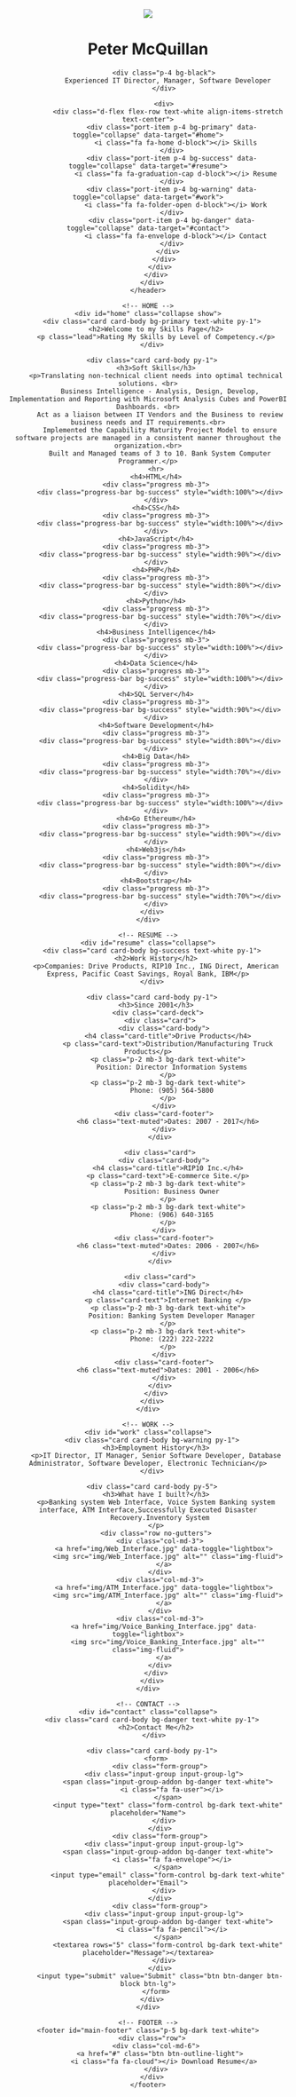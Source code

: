 <!DOCTYPE html>
<html lang="en">

<head>
  <meta charset="UTF-8">
  <meta name="viewport" content="width=device-width, initial-scale=1.0">
  <meta http-equiv="X-UA-Compatible" content="ie=edge">
  <title>My Portfolio</title>
  <link rel="stylesheet" href="css/font-awesome.min.css">
  <link rel="stylesheet" href="css/bootstrap.css">
  <link rel="stylesheet" href="https://cdnjs.cloudflare.com/ajax/libs/ekko-lightbox/5.2.0/ekko-lightbox.css" />
  <link rel="stylesheet" href="css/style.css">
</head>

<body>
  <div class="container">
    <header id="main-header">
      <div class="row no-gutters">
        <div class="col-lg-4 col-md-5">
          <img src="img/person1.jpg">
        </div>
        <div class="col-lg-8 col-md-7">
          <div class="d-flex flex-column">
            <div class="p-5 bg-dark text-white">
              <div class="name d-flex flex-row justify-content-between align-items-center">
                <h1 class="display-4">Peter McQuillan</h1>
                <div>
                  <i class="fa fa-twitter"></i>
                </div>
                <div>
                  <i class="fa fa-facebook"></i>
                </div>
                <div>
                  <i class="fa fa-instagram"></i>
                </div>
                <div>
                  <i class="fa fa-github"></i>
                </div>
              </div>
            </div>

            <div class="p-4 bg-black">
              Experienced IT Director, Manager, Software Developer
            </div>

            <div>
              <div class="d-flex flex-row text-white align-items-stretch text-center">
                <div class="port-item p-4 bg-primary" data-toggle="collapse" data-target="#home">
                  <i class="fa fa-home d-block"></i> Skills
                </div>
                <div class="port-item p-4 bg-success" data-toggle="collapse" data-target="#resume">
                  <i class="fa fa-graduation-cap d-block"></i> Resume
                </div>
                <div class="port-item p-4 bg-warning" data-toggle="collapse" data-target="#work">
                  <i class="fa fa-folder-open d-block"></i> Work
                </div>
                <div class="port-item p-4 bg-danger" data-toggle="collapse" data-target="#contact">
                  <i class="fa fa-envelope d-block"></i> Contact
                </div>
              </div>
            </div>
          </div>
        </div>
      </div>
    </header>

    <!-- HOME -->
    <div id="home" class="collapse show">
      <div class="card card-body bg-primary text-white py-1">
        <h2>Welcome to my Skills Page</h2>
        <p class="lead">Rating My Skills by Level of Competency.</p>
      </div>

      <div class="card card-body py-1">
        <h3>Soft Skills</h3>
        <p>Translating non-technical client needs into optimal technical solutions. <br>
          Business Intelligence - Analysis, Design, Develop, Implementation and Reporting with Microsoft Analysis Cubes and PowerBI Dashboards. <br>
          Act as a liaison between IT Vendors and the Business to review business needs and IT requirements.<br>
          Implemented the Capability Maturity Project Model to ensure software projects are managed in a consistent manner throughout the organization.<br>
          Built and Managed teams of 3 to 10. Bank System Computer Programmer.</p>
        <hr>
        <h4>HTML</h4>
        <div class="progress mb-3">
          <div class="progress-bar bg-success" style="width:100%"></div>
        </div>
        <h4>CSS</h4>
        <div class="progress mb-3">
          <div class="progress-bar bg-success" style="width:100%"></div>
        </div>
        <h4>JavaScript</h4>
        <div class="progress mb-3">
          <div class="progress-bar bg-success" style="width:90%"></div>
        </div>
        <h4>PHP</h4>
        <div class="progress mb-3">
          <div class="progress-bar bg-success" style="width:80%"></div>
        </div>
        <h4>Python</h4>
        <div class="progress mb-3">
          <div class="progress-bar bg-success" style="width:70%"></div>
        </div>
        <h4>Business Intelligence</h4>
        <div class="progress mb-3">
          <div class="progress-bar bg-success" style="width:100%"></div>
        </div>
        <h4>Data Science</h4>
        <div class="progress mb-3">
          <div class="progress-bar bg-success" style="width:100%"></div>
        </div>
        <h4>SQL Server</h4>
        <div class="progress mb-3">
          <div class="progress-bar bg-success" style="width:90%"></div>
        </div>
        <h4>Software Development</h4>
        <div class="progress mb-3">
          <div class="progress-bar bg-success" style="width:80%"></div>
        </div>
        <h4>Big Data</h4>
        <div class="progress mb-3">
          <div class="progress-bar bg-success" style="width:70%"></div>
        </div>
        <h4>Solidity</h4>
        <div class="progress mb-3">
          <div class="progress-bar bg-success" style="width:100%"></div>
        </div>
        <h4>Go Ethereum</h4>
        <div class="progress mb-3">
          <div class="progress-bar bg-success" style="width:90%"></div>
        </div>
        <h4>Web3js</h4>
        <div class="progress mb-3">
          <div class="progress-bar bg-success" style="width:80%"></div>
        </div>
        <h4>Bootstrap</h4>
        <div class="progress mb-3">
          <div class="progress-bar bg-success" style="width:70%"></div>
        </div>
      </div>
    </div>

    <!-- RESUME -->
    <div id="resume" class="collapse">
      <div class="card card-body bg-success text-white py-1">
        <h2>Work History</h2>
        <p>Companies: Drive Products, RIP10 Inc., ING Direct, American Express, Pacific Coast Savings, Royal Bank, IBM</p>
      </div>

      <div class="card card-body py-1">
        <h3>Since 2001</h3>
         <div class="card-deck">
          <div class="card">
            <div class="card-body">
              <h4 class="card-title">Drive Products</h4>
              <p class="card-text">Distribution/Manufacturing Truck Products</p>
              <p class="p-2 mb-3 bg-dark text-white">
                Position: Director Information Systems
              </p>
              <p class="p-2 mb-3 bg-dark text-white">
                Phone: (905) 564-5800
              </p>
            </div>
            <div class="card-footer">
              <h6 class="text-muted">Dates: 2007 - 2017</h6>
            </div>
          </div>

          <div class="card">
            <div class="card-body">
              <h4 class="card-title">RIP10 Inc.</h4>
              <p class="card-text">E-commerce Site.</p>
              <p class="p-2 mb-3 bg-dark text-white">
                Position: Business Owner
              </p>
              <p class="p-2 mb-3 bg-dark text-white">
                Phone: (906) 640-3165
              </p>
            </div>
            <div class="card-footer">
              <h6 class="text-muted">Dates: 2006 - 2007</h6>
            </div>
          </div>

          <div class="card">
            <div class="card-body">
              <h4 class="card-title">ING Direct</h4>
              <p class="card-text">Internet Banking </p>
              <p class="p-2 mb-3 bg-dark text-white">
                Position: Banking System Developer Manager
              </p>
              <p class="p-2 mb-3 bg-dark text-white">
                Phone: (222) 222-2222
              </p>
            </div>
            <div class="card-footer">
              <h6 class="text-muted">Dates: 2001 - 2006</h6>
            </div>
          </div>
        </div>
      </div>
    </div>

    <!-- WORK -->
    <div id="work" class="collapse">
      <div class="card card-body bg-warning py-1">
        <h3>Employment History</h3>
        <p>IT Director, IT Manager, Senior Software Developer, Database Administrator, Software Developer, Electronic Technician</p>
      </div>

      <div class="card card-body py-5">
        <h3>What have I built?</h3>
        <p>Banking system Web Interface, Voice System Banking system interface, ATM Interface,Successfully Executed Disaster
          Recovery.Inventory System
        </p>
        <div class="row no-gutters">
          <div class="col-md-3">
            <a href="img/Web_Interface.jpg" data-toggle="lightbox">
              <img src="img/Web_Interface.jpg" alt="" class="img-fluid">
            </a>
          </div>
          <div class="col-md-3">
            <a href="img/ATM_Interface.jpg" data-toggle="lightbox">
              <img src="img/ATM_Interface.jpg" alt="" class="img-fluid">
            </a>
          </div>
          <div class="col-md-3">
            <a href="img/Voice_Banking_Interface.jpg" data-toggle="lightbox">
              <img src="img/Voice_Banking_Interface.jpg" alt="" class="img-fluid">
            </a>
          </div>
        </div>
      </div>
    </div>

    <!-- CONTACT -->
    <div id="contact" class="collapse">
      <div class="card card-body bg-danger text-white py-1">
        <h2>Contact Me</h2>
       </div>

      <div class="card card-body py-1">
        <form>
          <div class="form-group">
            <div class="input-group input-group-lg">
              <span class="input-group-addon bg-danger text-white">
                <i class="fa fa-user"></i>
              </span>
              <input type="text" class="form-control bg-dark text-white" placeholder="Name">
            </div>
          </div>
          <div class="form-group">
            <div class="input-group input-group-lg">
              <span class="input-group-addon bg-danger text-white">
                <i class="fa fa-envelope"></i>
              </span>
              <input type="email" class="form-control bg-dark text-white" placeholder="Email">
            </div>
          </div>
          <div class="form-group">
            <div class="input-group input-group-lg">
              <span class="input-group-addon bg-danger text-white">
                <i class="fa fa-pencil"></i>
              </span>
              <textarea rows="5" class="form-control bg-dark text-white" placeholder="Message"></textarea>
            </div>
          </div>
          <input type="submit" value="Submit" class="btn btn-danger btn-block btn-lg">
        </form>
      </div>
    </div>

    <!-- FOOTER -->
    <footer id="main-footer" class="p-5 bg-dark text-white">
      <div class="row">
        <div class="col-md-6">
          <a href="#" class="btn btn-outline-light">
            <i class="fa fa-cloud"></i> Download Resume</a>
        </div>
      </div>
    </footer>
  </div>

  <script src="js/jquery.min.js"></script>
  <script src="js/popper.min.js"></script>
  <script src="js/bootstrap.min.js"></script>
  <script src="https://cdnjs.cloudflare.com/ajax/libs/ekko-lightbox/5.2.0/ekko-lightbox.js"></script>
  <script>
    $('.port-item').click(function () {
      $('.collapse').collapse('hide');
    });

    $(document).on('click', '[data-toggle="lightbox"]', function (event) {
      event.preventDefault();
      $(this).ekkoLightbox();
    });
  </script>
</body>

</html>
